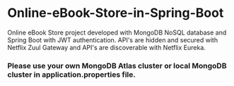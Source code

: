 # Online-eBook-Store-in-Spring-Boot
Online eBook Store project developed with MongoDB NoSQL database and Spring Boot with JWT authentication.
API's are hidden and secured with Netflix Zuul Gateway and API's are discoverable with Netflix Eureka.

### Please use your own MongoDB Atlas cluster or local MongoDB cluster in application.properties file.
